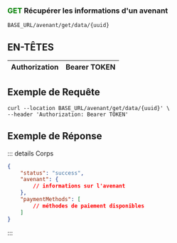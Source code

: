 ### <span style="color:green">GET</span> Récupérer les informations d'un avenant

````
BASE_URL/avenant/get/data/{uuid}
````

## EN-TÊTES

| Authorization | Bearer TOKEN |
| ------------- | ----------- |


## Exemple de Requête

```curl
curl --location BASE_URL/avenant/get/data/{uuid}' \
--header 'Authorization: Bearer TOKEN'
```

## Exemple de Réponse

::: details Corps  

```json
{
    "status": "success",
    "avenant": {
        // informations sur l'avenant
    },
    "paymentMethods": [
        // méthodes de paiement disponibles
    ]
}
```

:::
